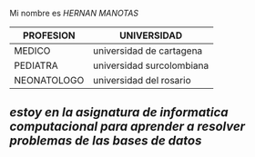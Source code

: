 
Mi nombre es *HERNAN* _MANOTAS_ 

**PROFESION**  | **UNIVERSIDAD** 
---------  |  ------------
 MEDICO  |  universidad de cartagena 
 PEDIATRA  |  universidad surcolombiana
 NEONATOLOGO  |  universidad del rosario
 
 ## _estoy en la asignatura de informatica computacional para aprender a resolver problemas de las bases de datos_ 

